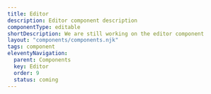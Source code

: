 ```yaml
---
title: Editor
description: Editor component description
componentType: editable
shortDescription: We are still working on the editor component
layout: "components/components.njk"
tags: component
eleventyNavigation:
  parent: Components
  key: Editor
  order: 9
  status: coming
---
```



